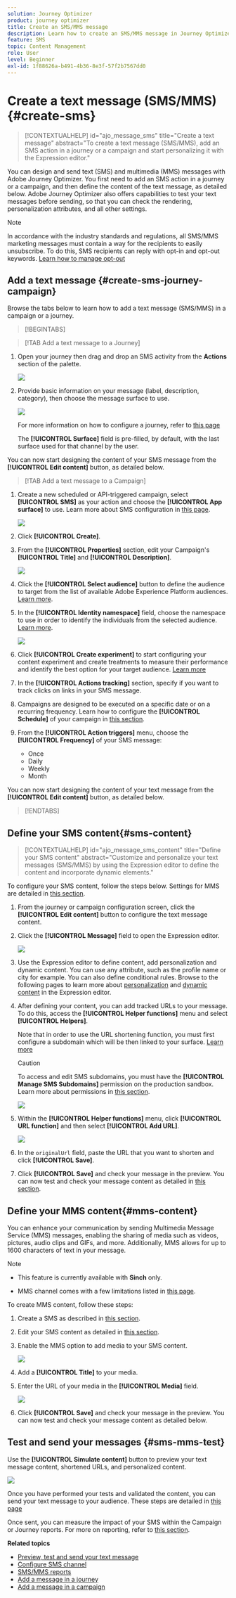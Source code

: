 ```yaml
---
solution: Journey Optimizer
product: journey optimizer
title: Create an SMS/MMS message
description: Learn how to create an SMS/MMS message in Journey Optimizer
feature: SMS
topic: Content Management
role: User
level: Beginner
exl-id: 1f88626a-b491-4b36-8e3f-57f2b7567dd0
---
```

# Create a text message (SMS/MMS){#create-sms}

>[!CONTEXTUALHELP]
>id="ajo_message_sms"
>title="Create a text message"
>abstract="To create a text message (SMS/MMS), add an SMS action in a journey or a campaign and start personalizing it with the Expression editor."

You can design and send text (SMS) and multimedia (MMS) messages with Adobe Journey Optimizer. You first need to add an SMS action in a journey or a campaign, and then define the content of the text message, as detailed below. Adobe Journey Optimizer also offers capabilities to test your text messages before sending, so that you can check the rendering, personalization attributes, and all other settings. 

>[!NOTE]
>
>In accordance with the industry standards and regulations, all SMS/MMS marketing messages must contain a way for the recipients to easily unsubscribe. To do this, SMS recipients can reply with opt-in and opt-out keywords. [Learn how to manage opt-out](../privacy/opt-out.md#sms-opt-out-management-sms-opt-out-management)


## Add a text message {#create-sms-journey-campaign}

Browse the tabs below to learn how to add a text message (SMS/MMS) in a campaign or a journey.

>[!BEGINTABS]

>[!TAB Add a text message to a Journey]

1. Open your journey then drag and drop an SMS activity from the **Actions** section of the palette.

    ![](assets/sms_create_1.png)

1. Provide basic information on your message (label, description, category), then choose the message surface to use.

    ![](assets/sms_create_2.png)

    For more information on how to configure a journey, refer to [this page](../building-journeys/journey-gs.md)

    The **[!UICONTROL Surface]** field is pre-filled, by default, with the last surface used for that channel by the user.

You can now start designing the content of your SMS message from the **[!UICONTROL Edit content]** button, as detailed below.

>[!TAB Add a text message to a Campaign]

1. Create a new scheduled or API-triggered campaign, select **[!UICONTROL SMS]** as your action and choose the **[!UICONTROL App surface]** to use. Learn more about SMS configuration in [this page](sms-configuration.md).

    ![](assets/sms_create_3.png)

1. Click **[!UICONTROL Create]**.

1. From the **[!UICONTROL Properties]** section, edit your Campaign's **[!UICONTROL Title]** and **[!UICONTROL Description]**.

    ![](assets/sms_create_4.png)

1. Click the **[!UICONTROL Select audience]** button to define the audience to target from the list of available Adobe Experience Platform audiences. [Learn more](../audience/about-audiences.md).

1. In the **[!UICONTROL Identity namespace]** field, choose the namespace to use in order to identify the individuals from the selected audience. [Learn more](../event/about-creating.md#select-the-namespace).

    ![](assets/sms_create_5.png)

1. Click **[!UICONTROL Create experiment]** to start configuring your content experiment and create treatments to measure their performance and identify the best option for your target audience. [Learn more](../campaigns/content-experiment.md)

1. In the **[!UICONTROL Actions tracking]** section, specify if you want to track clicks on links in your SMS message.

1. Campaigns are designed to be executed on a specific date or on a recurring frequency. Learn how to configure the **[!UICONTROL Schedule]** of your campaign in [this section](../campaigns/create-campaign.md#schedule). 

1. From the **[!UICONTROL Action triggers]** menu, choose the **[!UICONTROL Frequency]** of your SMS message:

    * Once
    * Daily
    * Weekly
    * Month
    
You can now start designing the content of your text message from the **[!UICONTROL Edit content]** button, as detailed below.

>[!ENDTABS]

## Define your SMS content{#sms-content}

>[!CONTEXTUALHELP]
>id="ajo_message_sms_content"
>title="Define your SMS content"
>abstract="Customize and personalize your text messages (SMS/MMS) by using the Expression editor to define the content and incorporate dynamic elements."

To configure your SMS content, follow the steps below. Settings for MMS are detailed in [this section](#mms-content).

1. From the journey or campaign configuration screen, click the **[!UICONTROL Edit content]** button to configure the text message content.

1. Click the **[!UICONTROL Message]** field to open the Expression editor.

    ![](assets/sms-content.png)

1. Use the Expression editor to define content, add personalization and dynamic content. You can use any attribute, such as the profile name or city for example. You can also define conditional rules. Browse to the following pages to learn more about [personalization](../personalization/personalize.md) and [dynamic content](../personalization/get-started-dynamic-content.md) in the Expression editor.

1. After defining your content, you can add tracked URLs to your message. To do this, access the **[!UICONTROL Helper functions]** menu and select **[!UICONTROL Helpers]**.

    Note that in order to use the URL shortening function, you must first configure a subdomain which will be then linked to your surface. [Learn more](sms-subdomains.md)
    
    >[!CAUTION]
    >
    > To access and edit SMS subdomains, you must have the **[!UICONTROL Manage SMS Subdomains]** permission on the production sandbox. Learn more about permissions in [this section](../administration/high-low-permissions.md).

    ![](assets/sms_tracking_1.png)

1. Within the **[!UICONTROL Helper functions]** menu, click **[!UICONTROL URL function]** and then select **[!UICONTROL Add URL]**.

    ![](assets/sms_tracking_2.png)

1. In the `originalUrl` field, paste the URL that you want to shorten and click **[!UICONTROL Save]**.

1. Click **[!UICONTROL Save]** and check your message in the preview. You can now test and check your message content as detailed in [this section](#sms-mms-test).


## Define your MMS content{#mms-content}

You can enhance your communication by sending Multimedia Message Service (MMS) messages, enabling the sharing of media such as videos, pictures, audio clips and GIFs, and more. Additionally, MMS allows for up to 1600 characters of text in your message.


>[!NOTE]
>
>* This feature is currently available with **Sinch** only.
>
>* MMS channel comes with a few limitations listed in [this page](../start/guardrails.md#sms-guardrails).
>

To create MMS content, follow these steps:

1. Create a SMS as described in [this section](#create-sms-journey-campaign).

1. Edit your SMS content as detailed in [this section](#sms-content).

1. Enable the MMS option to add media to your SMS content.

    ![](assets/sms_create_6.png)

1. Add a **[!UICONTROL Title]** to your media.

1. Enter the URL of your media in the **[!UICONTROL Media]** field.

    ![](assets/sms_create_7.png)

1. Click **[!UICONTROL Save]** and check your message in the preview. You can now test and check your message content as detailed below.

## Test and send your messages {#sms-mms-test}

Use the **[!UICONTROL Simulate content]** button to preview your text message content, shortened URLs, and personalized content.

![](assets/sms-content-preview.png)

Once you have performed your tests and validated the content, you can send your text message to your audience. These steps are detailed in [this page](send-sms.md)

Once sent, you can measure the impact of your SMS within the Campaign or Journey reports. For more on reporting, refer to [this section](../reports/campaign-global-report.md#sms-tab).

**Related topics**

* [Preview, test and send your text message](send-sms.md)
* [Configure SMS channel](sms-configuration.md)
* [SMS/MMS reports](../reports/journey-global-report.md#sms-global)
* [Add a message in a journey](../building-journeys/journeys-message.md)
* [Add a message in a campaign](../campaigns/create-campaign.md)
